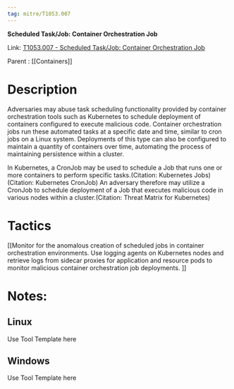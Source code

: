 ```yaml
---
tag: mitre/T1053.007
---
```


**Scheduled Task/Job: Container Orchestration Job**

Link: [T1053.007 - Scheduled Task/Job: Container Orchestration Job](https://attack.mitre.org/techniques/T1053/007)

Parent : [[Containers]]


# Description

Adversaries may abuse task scheduling functionality provided by container orchestration tools such as Kubernetes to schedule deployment of containers configured to execute malicious code. Container orchestration jobs run these automated tasks at a specific date and time, similar to cron jobs on a Linux system. Deployments of this type can also be configured to maintain a quantity of containers over time, automating the process of maintaining persistence within a cluster.

In Kubernetes, a CronJob may be used to schedule a Job that runs one or more containers to perform specific tasks.(Citation: Kubernetes Jobs)(Citation: Kubernetes CronJob) An adversary therefore may utilize a CronJob to schedule deployment of a Job that executes malicious code in various nodes within a cluster.(Citation: Threat Matrix for Kubernetes)

# Tactics


[[Monitor for the anomalous creation of scheduled jobs in container orchestration environments. Use logging agents on Kubernetes nodes and retrieve logs from sidecar proxies for application and resource pods to monitor malicious container orchestration job deployments. ]]


# Notes:

## Linux

Use Tool Template here

## Windows

Use Tool Template here